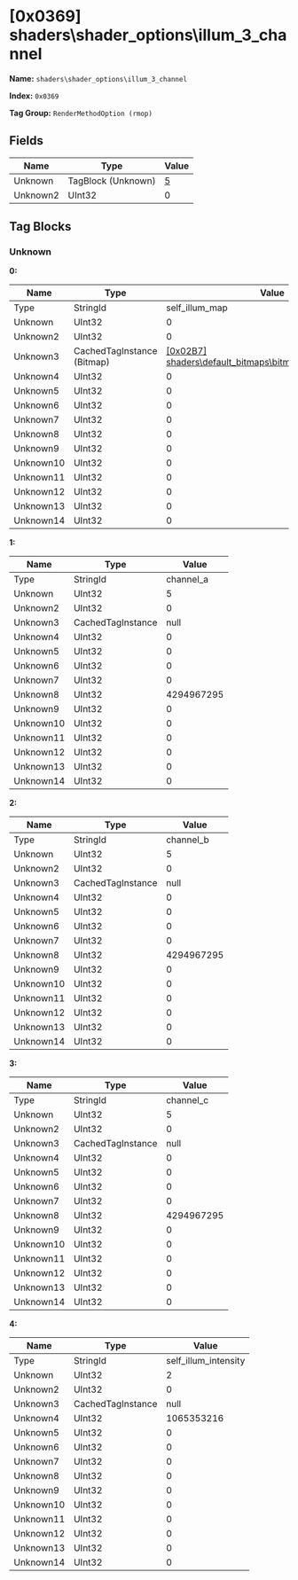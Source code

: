 # [0x0369] shaders\shader_options\illum_3_channel

**Name:** ```shaders\shader_options\illum_3_channel```

**Index:** ```0x0369```

**Tag Group:** ```RenderMethodOption (rmop)```

## Fields

Name	| Type	| Value
---	|---	|---	|
Unknown	|TagBlock (Unknown)	|[5](#unknown)
Unknown2	|UInt32	|0


## Tag Blocks

### Unknown

**0:**

Name	| Type	| Value
---	|---	|---	|
Type	|StringId	|self_illum_map
Unknown	|UInt32	|0
Unknown2	|UInt32	|0
Unknown3	|CachedTagInstance (Bitmap)	|[[0x02B7] shaders\default_bitmaps\bitmaps\gray_50_percent](../Bitmap/02B7.md)
Unknown4	|UInt32	|0
Unknown5	|UInt32	|0
Unknown6	|UInt32	|0
Unknown7	|UInt32	|0
Unknown8	|UInt32	|0
Unknown9	|UInt32	|0
Unknown10	|UInt32	|0
Unknown11	|UInt32	|0
Unknown12	|UInt32	|0
Unknown13	|UInt32	|0
Unknown14	|UInt32	|0


**1:**

Name	| Type	| Value
---	|---	|---	|
Type	|StringId	|channel_a
Unknown	|UInt32	|5
Unknown2	|UInt32	|0
Unknown3	|CachedTagInstance	|null
Unknown4	|UInt32	|0
Unknown5	|UInt32	|0
Unknown6	|UInt32	|0
Unknown7	|UInt32	|0
Unknown8	|UInt32	|4294967295
Unknown9	|UInt32	|0
Unknown10	|UInt32	|0
Unknown11	|UInt32	|0
Unknown12	|UInt32	|0
Unknown13	|UInt32	|0
Unknown14	|UInt32	|0


**2:**

Name	| Type	| Value
---	|---	|---	|
Type	|StringId	|channel_b
Unknown	|UInt32	|5
Unknown2	|UInt32	|0
Unknown3	|CachedTagInstance	|null
Unknown4	|UInt32	|0
Unknown5	|UInt32	|0
Unknown6	|UInt32	|0
Unknown7	|UInt32	|0
Unknown8	|UInt32	|4294967295
Unknown9	|UInt32	|0
Unknown10	|UInt32	|0
Unknown11	|UInt32	|0
Unknown12	|UInt32	|0
Unknown13	|UInt32	|0
Unknown14	|UInt32	|0


**3:**

Name	| Type	| Value
---	|---	|---	|
Type	|StringId	|channel_c
Unknown	|UInt32	|5
Unknown2	|UInt32	|0
Unknown3	|CachedTagInstance	|null
Unknown4	|UInt32	|0
Unknown5	|UInt32	|0
Unknown6	|UInt32	|0
Unknown7	|UInt32	|0
Unknown8	|UInt32	|4294967295
Unknown9	|UInt32	|0
Unknown10	|UInt32	|0
Unknown11	|UInt32	|0
Unknown12	|UInt32	|0
Unknown13	|UInt32	|0
Unknown14	|UInt32	|0


**4:**

Name	| Type	| Value
---	|---	|---	|
Type	|StringId	|self_illum_intensity
Unknown	|UInt32	|2
Unknown2	|UInt32	|0
Unknown3	|CachedTagInstance	|null
Unknown4	|UInt32	|1065353216
Unknown5	|UInt32	|0
Unknown6	|UInt32	|0
Unknown7	|UInt32	|0
Unknown8	|UInt32	|0
Unknown9	|UInt32	|0
Unknown10	|UInt32	|0
Unknown11	|UInt32	|0
Unknown12	|UInt32	|0
Unknown13	|UInt32	|0
Unknown14	|UInt32	|0


